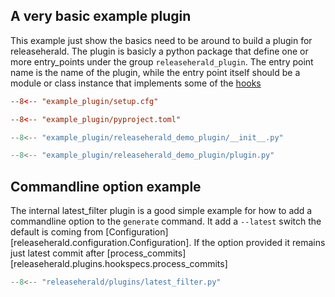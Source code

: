 ## A very basic example plugin 

This example just show the basics need to be around to build a plugin for releaseherald. The plugin is basicly a 
python package that define one or more entry_points under the group `releaseherald_plugin`. The entry point name is 
the name of the plugin, while the entry point itself should be a module or class instance that implements some of 
the [hooks](hooks.md)

``` toml title="setup.cfg" linenums="1"
--8<-- "example_plugin/setup.cfg"
```

``` toml title="pyproject.toml" linenums="1"
--8<-- "example_plugin/pyproject.toml"
```

``` py title="releaseherald_demo_plugin/__init__.py" linenums="1"
--8<-- "example_plugin/releaseherald_demo_plugin/__init__.py"
```
 
``` py title="releaseherald_demo_plugin/plugin.py" linenums="1"
--8<-- "example_plugin/releaseherald_demo_plugin/plugin.py"
```

## Commandline option example

The internal latest_filter plugin is a good simple example for how to add a commandline option to the `generate` 
command. It add a `--latest` switch the default is coming from 
[Configuration][releaseherald.configuration.Configuration]. If the option provided it remains just latest commit after 
[process_commits][releaseherald.plugins.hookspecs.process_commits]

``` py linenums="1"
--8<-- "releaseherald/plugins/latest_filter.py"
```